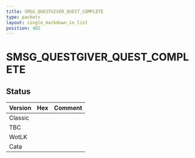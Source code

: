 ```yaml
---
title: SMSG_QUESTGIVER_QUEST_COMPLETE
type: packets
layout: single_markdown_in_list
position: 402
---
```


# SMSG_QUESTGIVER_QUEST_COMPLETE

## Status

Version | Hex | Comment
---------- | ---------- | ---------- 
Classic |  |  
TBC |  |  
WotLK |  |  
Cata |  |  
